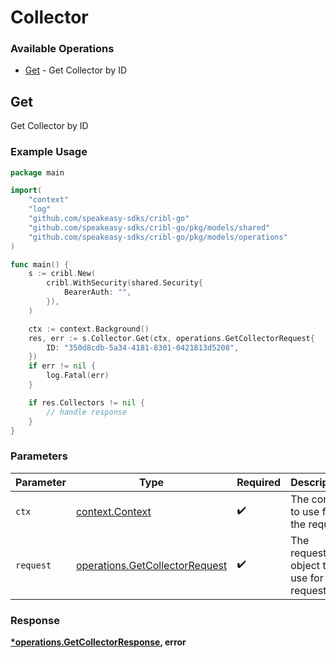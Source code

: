 # Collector

### Available Operations

* [Get](#get) - Get Collector by ID

## Get

Get Collector by ID

### Example Usage

```go
package main

import(
	"context"
	"log"
	"github.com/speakeasy-sdks/cribl-go"
	"github.com/speakeasy-sdks/cribl-go/pkg/models/shared"
	"github.com/speakeasy-sdks/cribl-go/pkg/models/operations"
)

func main() {
    s := cribl.New(
        cribl.WithSecurity(shared.Security{
            BearerAuth: "",
        }),
    )

    ctx := context.Background()
    res, err := s.Collector.Get(ctx, operations.GetCollectorRequest{
        ID: "350d8cdb-5a34-4181-8301-0421813d5208",
    })
    if err != nil {
        log.Fatal(err)
    }

    if res.Collectors != nil {
        // handle response
    }
}
```

### Parameters

| Parameter                                                                        | Type                                                                             | Required                                                                         | Description                                                                      |
| -------------------------------------------------------------------------------- | -------------------------------------------------------------------------------- | -------------------------------------------------------------------------------- | -------------------------------------------------------------------------------- |
| `ctx`                                                                            | [context.Context](https://pkg.go.dev/context#Context)                            | :heavy_check_mark:                                                               | The context to use for the request.                                              |
| `request`                                                                        | [operations.GetCollectorRequest](../../models/operations/getcollectorrequest.md) | :heavy_check_mark:                                                               | The request object to use for the request.                                       |


### Response

**[*operations.GetCollectorResponse](../../models/operations/getcollectorresponse.md), error**

